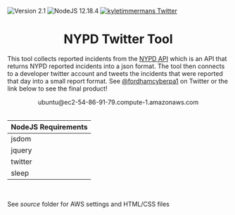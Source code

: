 ![Version 2.1](https://img.shields.io/badge/version-v2.1-orange.svg)
![NodeJS 12.18.4](https://img.shields.io/badge/nodejs-12.18.4-green.svg)
[![kyletimmermans Twitter](http://img.shields.io/twitter/url/http/shields.io.svg?style=social&label=Follow)](https://twitter.com/kyletimmermans)

# <div align="center">NYPD Twitter Tool</div>

This tool collects reported incidents from the [NYPD API](https://data.cityofnewyork.us/resource/fjn5-bxwg.json) which is an API that returns NYPD reported incidents into a json format.
The tool then connects to a developer twitter account and tweets the incidents that were reported that day into a small report format. See [@fordhamcyberpa1](https://twitter.com/fordhamcyberpa1)
on Twitter or the link below to see the final product!

<div align="center">ubuntu@ec2-54-86-91-79.compute-1.amazonaws.com</div>

</br>

|NodeJS Requirements|
|-------------------|
|jsdom|
|jquery|
|twitter|
|sleep|

</br>

See _source_ folder for AWS settings and HTML/CSS files
